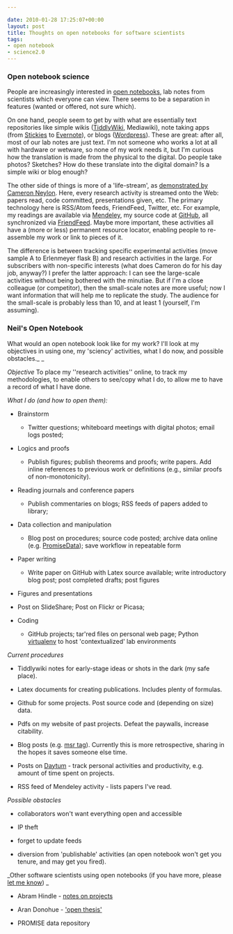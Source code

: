 ```yaml
---

date: 2010-01-28 17:25:07+00:00
layout: post
title: Thoughts on open notebooks for software scientists
tags:
- open notebook
- science2.0
---
```


### Open notebook science


People are increasingly interested in [open notebooks](http://www.aejournal.net/content/1/1/3), lab notes from scientists which everyone can view. There seems to be a separation in features (wanted or offered, not sure which).

On one hand, people seem to get by with what are essentially text repositories like simple wikis ([TiddlyWiki](http://www.tiddlywiki.com/), Mediawiki), note taking apps (from [Stickies](http://en.wikipedia.org/wiki/Stickies_%28software%29) to [Evernote](http://www.evernote.com/)), or blogs ([Wordpress](http://wordpress.com)). These are great: after all, most of our lab notes are just text. I'm not someone who works a lot at all with hardware or wetware, so none of my work needs it, but I'm curious how the translation is made from the physical to the digital. Do people take photos? Sketches? How do these translate into the digital domain? Is a simple wiki or blog enough?

The other side of things is more of a 'life-stream', as [demonstrated by Cameron Neylon](http://cameronneylon.net/). Here, every research activity is streamed onto the Web: papers read, code committed, presentations given, etc. The primary technology here is RSS/Atom feeds, FriendFeed, Twitter, etc. For example, my readings are available via [Mendeley](http://www.mendeley.com/collections/994751/Open/), my source code at [GitHub](http://github.com/neilernst), all synchronized via [FriendFeed](http://friendfeed.com/alex77). Maybe more important, these activities all have a (more or less) permanent resource locator, enabling people to re-assemble my work or link to pieces of it.

The difference is between tracking specific experimental activities (move sample A to Erlenmeyer flask B) and research activities in the large. For subscribers with non-specific interests (what does Cameron do for his day job, anyway?) I prefer the latter approach: I can see the large-scale activities without being bothered with the minutiae. But if I'm a close colleague (or competitor), then the small-scale notes are more useful; now I want information that will help me to replicate the study. The audience for the small-scale is probably less than 10, and at least 1 (yourself, I'm assuming).


### Neil's Open Notebook


What would an open notebook look like for my work? I'll look at my objectives in using one, my 'sciency' activities, what I do now, and possible obstacles._ _

_Objective_
To place my ''research activities'' online, to track my methodologies, to enable others to see/copy what I do, to allow me to have a record of what I have done.

_What I do (and how to open them):_



	
  * Brainstorm

	
    * Twitter questions; whiteboard meetings with digital photos; email logs posted; 




	
  * Logics and proofs

	
    * Publish figures; publish theorems and proofs; write papers. Add inline references to previous work or definitions (e.g., similar proofs of non-monotonicity).




	
  * Reading journals and conference papers

	
    * Publish commentaries on blogs; RSS feeds of papers added to library; 




	
  * Data collection and manipulation

	
    * Blog post on procedures; source code posted; archive data online (e.g. [PromiseData](http://promisedata.org/?cat=11)); save workflow in repeatable form




	
  * Paper writing

	
    * Write paper on GitHub with Latex source available; write introductory blog post; post completed drafts; post figures




	
  * Figures and presentations

	
  * Post on SlideShare; Post on Flickr or Picasa;

	
  * Coding

	
    * GitHub projects; tar'red files on personal web page; Python [virtualenv](http://iamzed.com/2009/05/07/a-primer-on-virtualenv/) to host 'contextualized' lab environments 





_Current procedures_



	
  * Tiddlywiki notes for early-stage ideas or shots in the dark (my safe place).

	
  * Latex documents for creating publications. Includes plenty of formulas.

	
  * Github for some projects. Post source code and (depending on size) data.

	
  * Pdfs on my website of past projects. Defeat the paywalls, increase citability.

	
  * Blog posts (e.g. [msr tag](http://neilernst.net/tag/msr/)). Currently this is more retrospective, sharing in the hopes it saves someone else time.

	
  * Posts on [Daytum](http://daytum.com/) - track personal activities and productivity, e.g. amount of time spent on projects.

	
  * RSS feed of Mendeley activity - lists papers I've read.


_Possible obstacles_



	
  * collaborators won't want everything open and accessible

	
  * IP theft

	
  * forget to update feeds

	
  * diversion from 'publishable' activities (an open notebook won't get you tenure, and may get you fired).


_Other software scientists using open notebooks (if you have more, please [let me know](http://twitter.com/alex77))
_



	
  * Abram Hindle - [notes on projects](http://softwareprocess.es/index.cgi/Veve)

	
  * Aran Donohue - ['open thesis'](http://www.arandonohue.com/writing/)

	
  * PROMISE data repository


